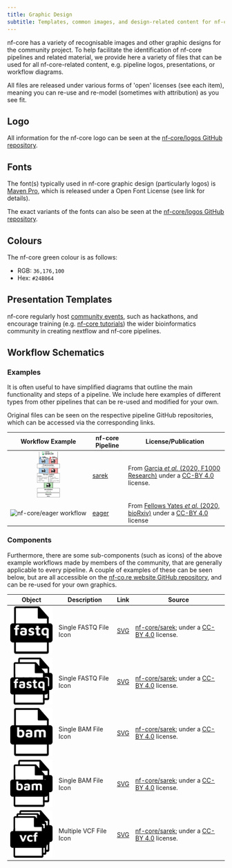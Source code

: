 ```yaml
---
title: Graphic Design
subtitle: Templates, common images, and design-related content for nf-core.
---
```


nf-core has a variety of recognisable images and other graphic designs for the community project. To help facilitate the identification of nf-core pipelines and related material, we provide here a variety of files that can be used for all nf-core-related content, e.g. pipeline logos, presentations, or workflow diagrams.

All files are released under various forms of 'open' licenses (see each item), meaning you can re-use and re-model (sometimes with attribution) as you see fit.

## Logo

All information for the nf-core logo can be seen at the [nf-core/logos GitHub repository](https://github.com/nf-core/logos).

## Fonts

The font(s) typically used in nf-core graphic design (particularly logos) is [Maven Pro](https://fonts.google.com/specimen/Maven+Pro), which is released under a Open Font License (see link for details).

The exact variants of the fonts can also be seen at the [nf-core/logos GitHub repository](https://github.com/nf-core/logos).

## Colours

The nf-core green colour is as follows:

* RGB: `36,176,100`
* Hex: `#24B064`

## Presentation Templates

nf-core regularly host [community events](https://nf-co.re/events), such as hackathons, and encourage training (e.g. [nf-core tutorials](https://nf-co.re/usage/nf_core_tutorial)) the wider bioinformatics community in creating nextflow and nf-core pipelines.


<!--
If you wish to introduce or run training sessions to your group or network, you can access a Google Doc template **here**.
-->

## Workflow Schematics

### Examples

It is often useful to have simplified diagrams that outline the main functionality and steps of a pipeline. We include here examples of different types from other pipelines that can be re-used and modified for your own.

Original files can be seen on the respective pipeline GitHub repositories, which can be accessed via the corresponding links.

| Workflow Example   | nf-core Pipeline | License/Publication |
|:------------------:|------------------|---------|
| <img src="https://raw.githubusercontent.com/nf-core/sarek/master/docs/images/sarek_workflow.png" alt="nf-core/sarek workflow" width="30%"> | [sarek](https://nf-co.re/sarek) | From [Garcia _et al._ (2020, F1000 Research)](https://doi.org/10.12688/f1000research.16665.1) under a [CC-BY 4.0](https://creativecommons.org/licenses/by/4.0/) license. |
| <img src="https://raw.githubusercontent.com/nf-core/eager/dev/docs/images/output/overview/eager2_workflow.png" alt="nf-core/eager workflow" width="70%"> | [eager](https://nf-co.re/eager) | From [Fellows Yates _et al._ (2020, bioRxiv)](https://doi.org/10.1101/2020.06.11.145615) under a [CC-BY 4.0](https://creativecommons.org/licenses/by/4.0/) license |

### Components

Furthermore, there are some sub-components (such as icons) of the above example workflows made by members of the community, that are generally applicable to every pipeline. A couple of examples of these can be seen below, but are all accessible on the [nf-co.re website GitHub repository](https://github.com/nf-core/nf-co.re/assets/graphic_design/workflow_schematics/subcomponents), and can be re-used for your own graphics.

| Object | Description | Link | Source |
|:------:|-------------|------|----------|
| ![Single FASTQ Icon](../../public_html/assets/graphic_design_assets/workflow_schematics_components/sarek/single_fastq.png)   | Single FASTQ File Icon | [SVG](../../public_html/assets/graphic_design_assets/workflow_schematics_components/sarek/single_fastq.svg) | [nf-core/sarek](https://nf-co.re/sarek); under a [CC-BY 4.0](https://creativecommons.org/licenses/by/4.0/) license. |
| ![Double FASTQ Icon](../../public_html/assets/graphic_design_assets/workflow_schematics_components/sarek/double_fastq.png)   | Single FASTQ File Icon | [SVG](../../public_html/assets/graphic_design_assets/workflow_schematics_components/sarek/double_fastq.svg) | [nf-core/sarek](https://nf-co.re/sarek); under a [CC-BY 4.0](https://creativecommons.org/licenses/by/4.0/) license. |
| ![Single BAM Icon](../../public_html/assets/graphic_design_assets/workflow_schematics_components/sarek/single_bam.png)       | Single BAM File Icon   | [SVG](../../public_html/assets/graphic_design_assets/workflow_schematics_components/sarek/single_bam.svg)   | [nf-core/sarek](https://nf-co.re/sarek); under a [CC-BY 4.0](https://creativecommons.org/licenses/by/4.0/) license. |]
| ![Double BAM Icon](../../public_html/assets/graphic_design_assets/workflow_schematics_components/sarek/double_bam.png)       | Single BAM File Icon   | [SVG](../../public_html/assets/graphic_design_assets/workflow_schematics_components/sarek/double_bam.svg)   | [nf-core/sarek](https://nf-co.re/sarek); under a [CC-BY 4.0](https://creativecommons.org/licenses/by/4.0/) license. |]
| ![Multiple VCF Icon](../../public_html/assets/graphic_design_assets/workflow_schematics_components/sarek/multiple_vcf.png)   | Multiple VCF File Icon | [SVG](../../public_html/assets/graphic_design_assets/workflow_schematics_components/sarek/multiple_vcf.svg) | [nf-core/sarek](https://nf-co.re/sarek); under a [CC-BY 4.0](https://creativecommons.org/licenses/by/4.0/) license. |
